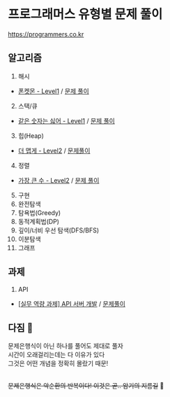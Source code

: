 # 프로그래머스 유형별 문제 풀이
https://programmers.co.kr

## 알고리즘
1. 해시
* [폰켓몬 - Level1](https://school.programmers.co.kr/learn/courses/30/lessons/1845) / [문제 풀이](https://github.com/soyoungkim9/programmers/blob/main/Hash/%ED%8F%B0%EC%BC%93%EB%AA%AC.md)
2. 스택/큐
* [같은 숫자는 싫어 - Level1](https://school.programmers.co.kr/learn/courses/30/lessons/12906) / [문제 풀이](https://github.com/soyoungkim9/programmers/blob/main/Stack/%EA%B0%99%EC%9D%80%20%EC%88%AB%EC%9E%90%EB%8A%94%20%EC%8B%AB%EC%96%B4.md)
3. 힙(Heap)
* [더 맵게 - Level2](https://school.programmers.co.kr/learn/courses/30/lessons/42626) / [문제풀이](https://github.com/soyoungkim9/programmers/blob/main/Heap/%EB%8D%94%20%EB%A7%B5%EA%B2%8C.md)
4. 정렬
* [가장 큰 수 - Level2](https://school.programmers.co.kr/learn/courses/30/lessons/42746) / [문제 풀이](https://github.com/soyoungkim9/programmers/blob/main/Sort/%EA%B0%80%EC%9E%A5%20%ED%81%B0%20%EC%88%98.md)
5. 구현
6. 완전탐색
7. 탐욕법(Greedy)
8. 동적계획법(DP)
9. 깊이/너비 우선 탐색(DFS/BFS)
10. 이분탐색
11. 그래프


## 과제
1. API
* [[실무 역량 과제] API 서버 개발](https://school.programmers.co.kr/skill_check_assignments/430) / [문제풀이](https://github.com/soyoungkim9/programmers/blob/main/API/src/main/java/project/App.java)


## 다짐 👊
문제은행식이 아닌 하나를 풀어도 제대로 풀자<br>
시간이 오래걸리는데는 다 이유가 있다<br>
그것은 어떤 개념을 정확히 몰랐기 때문!<br><br>

~~문제은행식은 악순환의 반복이다! 이것은 곧.. 암기의 지름길~~ 🥲